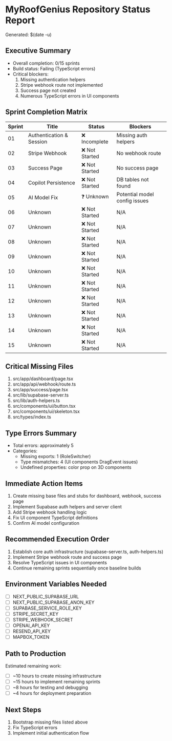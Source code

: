 # MyRoofGenius Repository Status Report
Generated: $(date -u)

## Executive Summary
- Overall completion: 0/15 sprints
- Build status: Failing (TypeScript errors)
- Critical blockers:
  1. Missing authentication helpers
  2. Stripe webhook route not implemented
  3. Success page not created
  4. Numerous TypeScript errors in UI components

## Sprint Completion Matrix

| Sprint | Title | Status | Blockers |
|--------|-------|--------|----------|
| 01 | Authentication & Session | ❌ Incomplete | Missing auth helpers |
| 02 | Stripe Webhook | ❌ Not Started | No webhook route |
| 03 | Success Page | ❌ Not Started | No success page |
| 04 | Copilot Persistence | ❌ Not Started | DB tables not found |
| 05 | AI Model Fix | ❓ Unknown | Potential model config issues |
| 06 | Unknown | ❌ Not Started | N/A |
| 07 | Unknown | ❌ Not Started | N/A |
| 08 | Unknown | ❌ Not Started | N/A |
| 09 | Unknown | ❌ Not Started | N/A |
| 10 | Unknown | ❌ Not Started | N/A |
| 11 | Unknown | ❌ Not Started | N/A |
| 12 | Unknown | ❌ Not Started | N/A |
| 13 | Unknown | ❌ Not Started | N/A |
| 14 | Unknown | ❌ Not Started | N/A |
| 15 | Unknown | ❌ Not Started | N/A |

## Critical Missing Files
1. src/app/dashboard/page.tsx
2. src/app/api/webhook/route.ts
3. src/app/success/page.tsx
4. src/lib/supabase-server.ts
5. src/lib/auth-helpers.ts
6. src/components/ui/button.tsx
7. src/components/ui/skeleton.tsx
8. src/types/index.ts

## Type Errors Summary
- Total errors: approximately 5
- Categories:
  - Missing exports: 1 (RoleSwitcher)
  - Type mismatches: 4 (UI components DragEvent issues)
  - Undefined properties: color prop on 3D components

## Immediate Action Items
1. Create missing base files and stubs for dashboard, webhook, success page
2. Implement Supabase auth helpers and server client
3. Add Stripe webhook handling logic
4. Fix UI component TypeScript definitions
5. Confirm AI model configuration

## Recommended Execution Order
1. Establish core auth infrastructure (supabase-server.ts, auth-helpers.ts)
2. Implement Stripe webhook route and success page
3. Resolve TypeScript issues in UI components
4. Continue remaining sprints sequentially once baseline builds

## Environment Variables Needed
- [ ] NEXT_PUBLIC_SUPABASE_URL
- [ ] NEXT_PUBLIC_SUPABASE_ANON_KEY
- [ ] SUPABASE_SERVICE_ROLE_KEY
- [ ] STRIPE_SECRET_KEY
- [ ] STRIPE_WEBHOOK_SECRET
- [ ] OPENAI_API_KEY
- [ ] RESEND_API_KEY
- [ ] MAPBOX_TOKEN

## Path to Production
Estimated remaining work:
- [ ] ~10 hours to create missing infrastructure
- [ ] ~15 hours to implement remaining sprints
- [ ] ~8 hours for testing and debugging
- [ ] ~4 hours for deployment preparation

## Next Steps
1. Bootstrap missing files listed above
2. Fix TypeScript errors
3. Implement initial authentication flow
